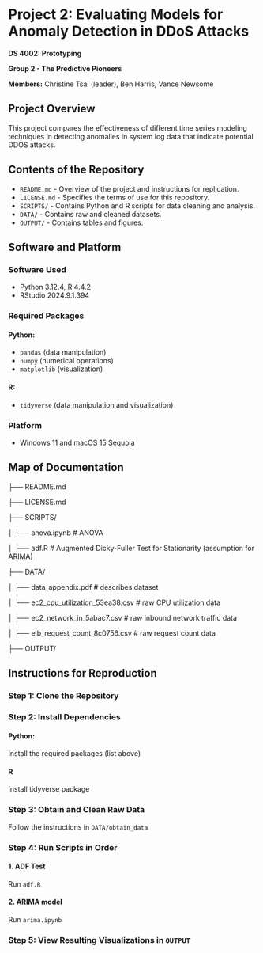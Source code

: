 # Project 2: Evaluating Models for Anomaly Detection in DDoS Attacks

**DS 4002: Prototyping**

**Group 2 - The Predictive Pioneers** 

**Members:** Christine Tsai (leader), Ben Harris, Vance Newsome

## Project Overview
This project compares the effectiveness of different time series modeling techniques in detecting anomalies in system log data that indicate potential DDOS attacks.

## Contents of the Repository
- `README.md` - Overview of the project and instructions for replication.
- `LICENSE.md` - Specifies the terms of use for this repository.
- `SCRIPTS/` - Contains Python and R scripts for data cleaning and analysis.
- `DATA/` - Contains raw and cleaned datasets.
- `OUTPUT/` - Contains tables and figures.

## Software and Platform
### Software Used
- Python 3.12.4, R 4.4.2
- RStudio 2024.9.1.394
### Required Packages
#### Python: 
- `pandas` (data manipulation)
- `numpy` (numerical operations)
- `matplotlib` (visualization)

#### R:
- `tidyverse` (data manipulation and visualization)
### Platform
- Windows 11 and macOS 15 Sequoia

## Map of Documentation
├── README.md

├── LICENSE.md

├── SCRIPTS/

│   ├── anova.ipynb # ANOVA

│   ├── adf.R # Augmented Dicky-Fuller Test for Stationarity (assumption for ARIMA)

├── DATA/

│   ├── data_appendix.pdf # describes dataset

│   ├── ec2_cpu_utilization_53ea38.csv # raw CPU utilization data

│   ├── ec2_network_in_5abac7.csv # raw inbound network traffic data

│   ├── elb_request_count_8c0756.csv # raw request count data

├── OUTPUT/




## Instructions for Reproduction
### Step 1: Clone the Repository
### Step 2: Install Dependencies
#### Python:
Install the required packages (list above)
#### R
Install tidyverse package
### Step 3: Obtain and Clean Raw Data 
Follow the instructions in `DATA/obtain_data`
### Step 4: Run Scripts in Order
#### 1. ADF Test
Run `adf.R`
#### 2. ARIMA model
Run `arima.ipynb`

### Step 5: View Resulting Visualizations in `OUTPUT`
